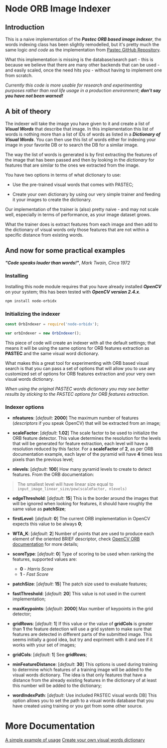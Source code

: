 # Node ORB Image Indexer

## Introduction

This is a naive implementation of the **_Pastec ORB based image indexer_**, the words indexing class has been slightly remodelled, but it's pretty much the same logic _and code_  as the implementation from [Pastec GitHub Repository](https://github.com/Visu4link/pastec:Github).

What this implementation is missing is the database/search part - this is because we believe that there are many other backends that can be used - and easily scaled, once the need hits you - without having to implement one from scratch.

_Currently this code is more usable for research and experimenting purposes rather than real life usage in a production environment_; **_don't say you have not been warned!_**

## A bit of theory

The indexer will take the image you have given to it and create a list of *__Visual Words__* that describe that image. In this implementation this list of words is nothing more than a list of IDs of words as listed in a *__Dictionary of Visual Words__*. You can then use this list of words either for indexing your image in your favorite DB or to search the DB for a similar image.

The way the list of words is generated is by first extracting the features of the image that has been passed and then by looking in the *dictionary* for features that are similar to the ones we extracted from the image.

You have two options in terms of what dictionary to use:

- Use the pre-trained visual words that comes with PASTEC;

- Create your own dictionary by using our very simple trainer and feeding it your images to create the dictionary.

Our implementation of the trainer is (also) pretty naive - and may not scale well, especially in terms of performance, as your image dataset grows.

What the trainer does is extract features from each image and then add to the dictionary of visual words only those features that are not within a specific distance from existing words.

 ## And now for some practical examples

 _**"Code speaks louder than words!"**_, *Mark Twain, Circa 1972*

### Installing

Installing this node module requires that you have already installed _**OpenCV**_ on your system; this has been tested with *__OpenCV version 2.4.x__*.

```sh
npm install node-orbidx
```

### Initializing the indexer

 ```javascript
const OrbIndexer = require('node-orbidx');

var orbIndexer = new OrbIndexer();
 ```

This piece of code will create  an indexer with all the default settings; that means it will be using the same options for ORB features extraction as __PASTEC__ and the same visual word dictionary.

What makes this a great tool for experimenting with ORB based visual search is that you can pass a set of options that will allow you to use any customized set of options for ORB features extraction and your very own visual words dictionary.

*When using the original PASTEC words dictionary you may see better results by sticking to the PASTEC options for ORB features extraction.*

### Indexer options

- **nfeatures**: [_default_: **2000**] The maximum number of features (*descriptors* if you speak OpenCV) that will be extracted from an image;

- **scaleFactor**: [_default_: **1.02**] The scale factor to be used to initialize the ORB feature detector. This value determines the resolution for the levels that will be generated for feature extraction, each level will have a resolution reduced by this factor. For a **scaleFactor** of **2**, as per ORB documentation example, each layer of the pyramid will have **4** times less pixels than the previous level;

- **nlevels**: [_default_: **100**] How many pyramid levels to create to detect features. From the ORB documentation:
> The smallest level will have linear size equal to `input_image_linear_size/pow(scaleFactor, nlevels)`

- **edgeThreshold**: [_default_: **15**] This is the border around the images that will be ignored when looking for features, it should have roughly the same value as **patchSize**;

- **firstLevel**: [_default_: **0**] The current ORB implementation in OpenCV expects this value to be always **0**;
- **WTA_K**: [_default_: **2**] Number of points that are used to produce each element of the oriented BRIEF descriptor, check  [OpenCV ORB documentation](http://docs.opencv.org/2.4/modules/features2d/doc/feature_detection_and_description.html#orb-orb) for more details;

- **scoreType**: [_default_: **0**] Type of scoring to be used when ranking the features, supported values are:
  - **0** - _Harris Score_
  - **1** - _Fast Score_


- **patchSize**: [_default_: **15**] The patch size used to evaluate features;

- **fastThreshold**: [_default_: **20**] This value is not used in the current implementation;

- **maxKeypoints**: [_default_: **2000**] Max number of keypoints in the grid detector;

- **gridRows**: [_default_: **1**] If this value or the value of  **gridCols** is greater than **1** the feature detection will use a grid system to make sure that features are detected in different parts of the submitted image. This seems initially a good idea, but try and expriment with it and see if it works with your set of images;

- **gridCols**: [_default_: **1**] See **gridRows**;

- **minFeatureDistance**: [_default_: **30**] This options is used during training to determine which features of a training image will be added to the visual words dictionary. The idea is that only features that have a distance from the already existing features in the dictionary of at least this number will be added to the dictionary;

- **wordIndexPath**: [_default_: Use included PASTEC visual words DB] This option allows you to set the path to a visual words database that you have created using training or you got from some other source.

# More Documentation

[A simple example of usage](docs/example.md)
[Create your own visual words dictionary](docs/dictionary.md)
